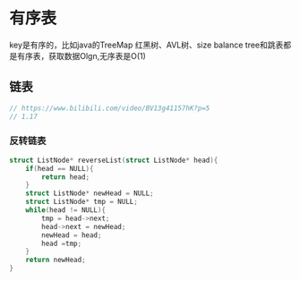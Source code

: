 # 有序表
key是有序的，比如java的TreeMap
红黑树、AVL树、size balance tree和跳表都是有序表，获取数据Olgn,无序表是O(1)

## 链表
```java
// https://www.bilibili.com/video/BV13g41157hK?p=5 
// 1.17
```
### 反转链表
```c
struct ListNode* reverseList(struct ListNode* head){
    if(head == NULL){
        return head;
    }
    struct ListNode* newHead = NULL;
    struct ListNode* tmp = NULL;
    while(head != NULL){
        tmp = head->next;
        head->next = newHead;
        newHead = head;
        head =tmp;
    }
    return newHead;
}
```
